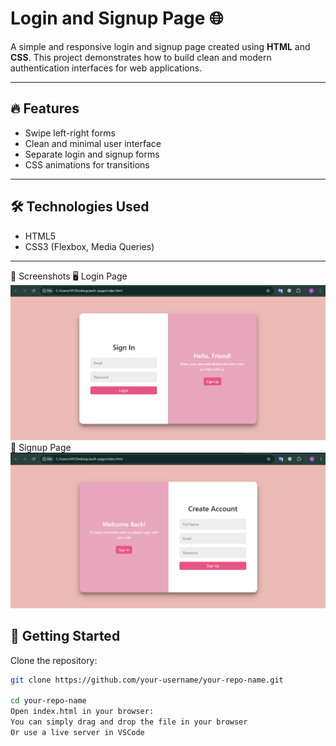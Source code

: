 # Login and Signup Page 🌐

A simple and responsive login and signup page created using **HTML** and **CSS**. This project demonstrates how to build clean and modern authentication interfaces for web applications.

---

## 🔥 Features

- Swipe left-right forms
- Clean and minimal user interface
- Separate login and signup forms
- CSS animations for transitions

---

## 🛠️ Technologies Used

- HTML5
- CSS3 (Flexbox, Media Queries)

---

📸 Screenshots
🖥️ Login Page
![Sign in ](./signin.png)
📝 Signup Page
![Sign up](./signup.png)
## 🚀 Getting Started

Clone the repository:
   ```bash
   git clone https://github.com/your-username/your-repo-name.git

cd your-repo-name
Open index.html in your browser:
You can simply drag and drop the file in your browser
Or use a live server in VSCode



